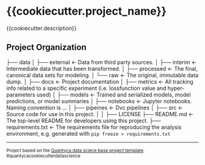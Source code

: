 {{cookiecutter.project_name}}
==============================

{{cookiecutter.description}}

Project Organization
------------


├── data
│   ├── external       <- Data from third party sources.
│   ├── interim        <- Intermediate data that has been transformed.
│   ├── processed      <- The final, canonical data sets for modeling.
│   └── raw            <- The original, immutable data dump.
│
├── docs               <- Project documentation
│
├── metrics            <- All tracking info related to a specific experiment (i.e. lossfunction value and hyper-parameters used)
│
├── models             <- Trained and serialized models, model predictions, or model summaries
│
├── notebooks          <- Jupyter notebooks. Naming convention is ...
│
├── pipeines           <- Dvc pipelines 
│
├── src                <- Source code for use in this project.
│
│
├── LICENSE
├── README.md          <- The top-level README for developers using this project.
├── requirements.txt   <- The requirements file for reproducing the analysis environment, e.g.
                          generated with `pip freeze > requirements.txt`





--------

<p><small>Project based on the <a target="_blank" href="https://github.com/Quantyca/refarch-ateam-cookiecutter-base">Quantyca data sciece base project template</a>. #quantycacookiecutterdatascience</small></p>

